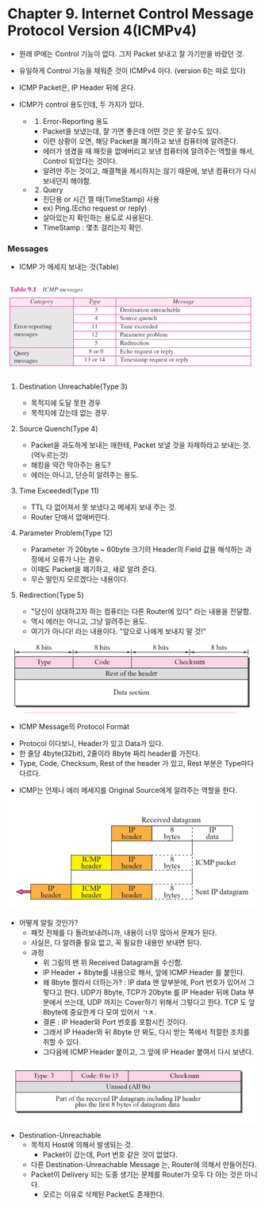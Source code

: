 # Chapter 9. Internet Control Message Protocol Version 4(ICMPv4)

+ 원래 IP에는 Control 기능이 없다. 그저 Packet 보내고 잘 가기만을 바랐던 것.
+ 유일하게 Control 기능을 채워준 것이 ICMPv4 이다. (version 6는 따로 있다)
+ ICMP Packet은, IP Header 뒤에 온다. 

+ ICMP가 control 용도인데, 두 가지가 있다. 
  - 1. Error-Reporting 용도
    - Packet을 보냈는데, 잘 가면 좋은데 어떤 것은 못 갈수도 있다. 
    - 이런 상황이 오면, 해당 Packet을 폐기하고 보낸 컴퓨터에 알려준다. 
    - 에러가 생겼을 때 패킷을 없애버리고 보낸 컴퓨터에 알려주는 역할을 해서, Control 되었다는 것이다. 
    - 알려만 주는 것이고, 해결책을 제시하지는 않기 때문에, 보낸 컴퓨터가 다시 보내던지 해야함.
    
  - 2. Query
    - 진단용 or 시간 잴 때(TimeStamp) 사용
    - ex) Ping.(Echo request or reply)
    - 살아있는지 확인하는 용도로 사용된다. 
    - TimeStamp : 몇초 걸리는지 확인. 

### Messages

+ ICMP 가 메세지 보내는 것(Table)

<img src="images/CompNetwork_Ch9_1.png"/>

1. Destination Unreachable(Type 3) 
    * 목적지에 도달 못한 경우
    * 목적지에 갔는데 없는 경우.

2. Source Quench(Type 4)
    * Packet을 과도하게 보내는 애한테, Packet 보낼 것을 자제하라고 보내는 것. (억누르는것)
    * 해킹을 약간 막아주는 용도?
    * 에러는 아니고, 단순히 알려주는 용도.
    
3. Time Exceeded(Type 11)
    * TTL 다 없어져서 못 보냈다고 메세지 보내 주는 것.
    * Router 단에서 없애버린다. 
    
4. Parameter Problem(Type 12)
    * Parameter 가 20byte ~ 60byte 크기의 Header의 Field 값을 해석하는 과정에서 오류가 나는 경우.
    * 이때도 Packet을 폐기하고, 새로 알려 준다. 
    * 무슨 말인지 모르겠다는 내용이다.
    
5. Redirection(Type 5)
    * "당신이 상대하고자 하는 컴퓨터는 다른 Router에 있다" 라는 내용을 전달함. 
    * 역시 에러는 아니고, 그냥 알려주는 용도.
    * 여기가 아니다! 라는 내용이다. "앞으로 나에게 보내지 말 것!"
    
<img src="images/CompNetwork_Ch9_2.png"/>

+ ICMP Message의 Protocol Format
 - Protocol 이다보니, Header가 있고 Data가 있다. 
 - 한 줄당 4byte(32bit), 2줄이라 8byte 짜리 header를 가진다. 
 - Type, Code, Checksum, Rest of the header 가 있고, Rest 부분은 Type마다 다르다. 
 
+ ICMP는 언제나 에러 메세지를 Original Source에게 알려주는 역할을 한다. 

<img src="images/CompNetwork_Ch9_3.png"/>

+ 어떻게 알릴 것인가?
  - 패킷 전체를 다 돌려보내려니까, 내용이 너무 많아서 문제가 된다. 
  - 사실은, 다 알려줄 필요 없고, 꼭 필요한 내용만 보내면 된다. 
  - 과정
    - 위 그림의 맨 위 Received Datagram을 수신함.
    - IP Header + 8byte를 내용으로 해서, 앞에 ICMP Header 를 붙인다. 
    - 왜 8byte 짤라서 더하는가? : IP data 맨 앞부분에, Port 번호가 있어서 그렇다고 한다. UDP가 8byte, TCP가 20byte 를 IP Header 뒤에 Data 부분에서 쓰는데, UDP 까지는 Cover하기 위해서 그렇다고 한다. TCP 도 앞 8byte에 중요한게 다 모여 있어서 ㄱㅊ.
    - 결론 : IP Header와 Port 번호를 포함시킨 것이다. 
    - 그래서 IP Header와 뒤 8byte 만 봐도, 다시 받는 쪽에서 적절한 조치를 취할 수 있다. 
    - 그다음에 ICMP Header 붙이고, 그 앞에 IP Header 붙여서 다시 보낸다. 

<img src="images/CompNetwork_Ch9_4.png"/>
    
+ Destination-Unreachable
  - 목적지 Host에 의해서 발생되는 것.
    - Packet이 갔는데, Port 번호 같은 것이 없었다.
  - 다른 Destination-Unreachable Message 는, Router에 의해서 만들어진다. 
  - Packet이 Delivery 되는 도중 생기는 문제를 Router가 모두 다 아는 것은 아니다. 
    - 모르는 이유로 삭제된 Packet도 존재한다. 
    
    
  
    
  
